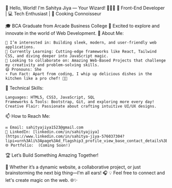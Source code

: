 👋 Hello, World! I'm Sahitya Jiya — Your Wizard! 🧙‍♂️✨
🎨 Front-End Developer | 💻 Tech Enthusiast | 🍳 Cooking Connoisseur

🎓 BCA Graduate from Arcade Business College
🌟 Excited to explore and innovate in the world of Web Development.
👀 About Me:

    🔭 I’m interested in: Building sleek, modern, and user-friendly web applications.
    🌱 Currently Learning: Cutting-edge frameworks like React, Tailwind CSS, and diving deeper into JavaScript magic.
    💞️ Looking to collaborate on: Amazing Web-Based Projects that challenge my creativity and problem-solving skills.
    😄 Pronouns: She
    ⚡ Fun Fact: Apart from coding, I whip up delicious dishes in the kitchen like a pro chef! 👨‍🍳

🚀 Technical Skills:

    Languages: HTML5, CSS3, JavaScript, SQL
    Frameworks & Tools: Bootstrap, Git, and exploring more every day!
    Creative Flair: Passionate about crafting intuitive UI/UX designs.

📫 How to Reach Me:

    ✉️ Email: sahityajiya1523@gmail.com
    💼 LinkedIn: [linkedin.com/in/sahityajiya](https://www.linkedin.com/in/sahitya-jiya-576037304?lipi=urn%3Ali%3Apage%3Ad_flagship3_profile_view_base_contact_details%3BLXn9nqZlT0CMJBmOs4T2sA%3D%3D)
    🌐 Portfolio:  (Coming Soon!)

🏆 Let’s Build Something Amazing Together!

🔹 Whether it’s a dynamic website, a collaborative project, or just brainstorming the next big thing—I'm all ears! 🎧
💡 Feel free to connect and let's create magic on the web. 🌐✨
<!---
SahityaJiya/SahityaJiya is a ✨ special ✨ repository because its `README.md` (this file) appears on your GitHub profile.
You can click the Preview link to take a look at your changes.
--->
